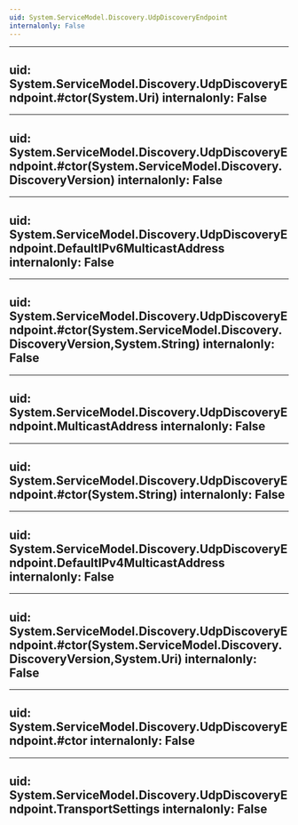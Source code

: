 ```yaml
---
uid: System.ServiceModel.Discovery.UdpDiscoveryEndpoint
internalonly: False
---
```


---
uid: System.ServiceModel.Discovery.UdpDiscoveryEndpoint.#ctor(System.Uri)
internalonly: False
---

---
uid: System.ServiceModel.Discovery.UdpDiscoveryEndpoint.#ctor(System.ServiceModel.Discovery.DiscoveryVersion)
internalonly: False
---

---
uid: System.ServiceModel.Discovery.UdpDiscoveryEndpoint.DefaultIPv6MulticastAddress
internalonly: False
---

---
uid: System.ServiceModel.Discovery.UdpDiscoveryEndpoint.#ctor(System.ServiceModel.Discovery.DiscoveryVersion,System.String)
internalonly: False
---

---
uid: System.ServiceModel.Discovery.UdpDiscoveryEndpoint.MulticastAddress
internalonly: False
---

---
uid: System.ServiceModel.Discovery.UdpDiscoveryEndpoint.#ctor(System.String)
internalonly: False
---

---
uid: System.ServiceModel.Discovery.UdpDiscoveryEndpoint.DefaultIPv4MulticastAddress
internalonly: False
---

---
uid: System.ServiceModel.Discovery.UdpDiscoveryEndpoint.#ctor(System.ServiceModel.Discovery.DiscoveryVersion,System.Uri)
internalonly: False
---

---
uid: System.ServiceModel.Discovery.UdpDiscoveryEndpoint.#ctor
internalonly: False
---

---
uid: System.ServiceModel.Discovery.UdpDiscoveryEndpoint.TransportSettings
internalonly: False
---
